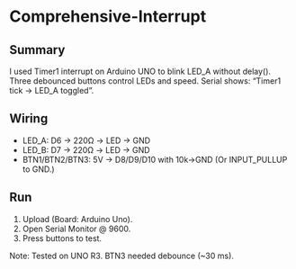 # Comprehensive-Interrupt


## Summary
I used Timer1 interrupt on Arduino UNO to blink LED_A without delay(). Three debounced buttons control LEDs and speed. Serial shows: “Timer1 tick -> LED_A toggled”.

## Wiring
- LED_A: D6 → 220Ω → LED → GND
- LED_B: D7 → 220Ω → LED → GND
- BTN1/BTN2/BTN3: 5V → D8/D9/D10 with 10k→GND
(Or INPUT_PULLUP to GND.)

## Run
1. Upload (Board: Arduino Uno).
2. Open Serial Monitor @ 9600.
3. Press buttons to test.

Note: Tested on UNO R3. BTN3 needed debounce (~30 ms).

